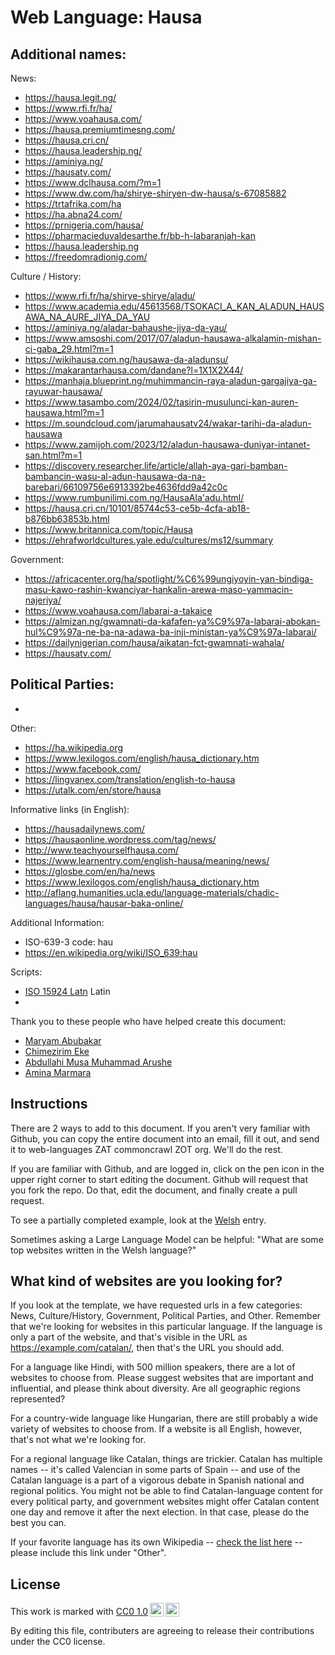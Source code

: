 # Web Language: Hausa

Additional names:
- 

News:
- https://hausa.legit.ng/
- https://www.rfi.fr/ha/
- https://www.voahausa.com/
- https://hausa.premiumtimesng.com/
- https://hausa.cri.cn/
- https://hausa.leadership.ng/
- https://aminiya.ng/
- https://hausatv.com/
- https://www.dclhausa.com/?m=1
- https://www.dw.com/ha/shirye-shiryen-dw-hausa/s-67085882
- https://trtafrika.com/ha
- https://ha.abna24.com/
- https://prnigeria.com/hausa/
- https://pharmacieduvaldesarthe.fr/bb-h-labaranjah-kan
- https://hausa.leadership.ng
- https://freedomradionig.com/

Culture / History:
- https://www.rfi.fr/ha/shirye-shirye/aladu/
- https://www.academia.edu/45613568/TSOKACI_A_KAN_ALADUN_HAUSAWA_NA_AURE_JIYA_DA_YAU
- https://aminiya.ng/aladar-bahaushe-jiya-da-yau/
- https://www.amsoshi.com/2017/07/aladun-hausawa-alkalamin-mishan-ci-gaba_29.html?m=1
- https://wikihausa.com.ng/hausawa-da-aladunsu/
- https://makarantarhausa.com/dandane?l=1X1X2X44/
- https://manhaja.blueprint.ng/muhimmancin-raya-aladun-gargajiya-ga-rayuwar-hausawa/
- https://www.tasambo.com/2024/02/tasirin-musulunci-kan-auren-hausawa.html?m=1
- https://m.soundcloud.com/jarumahausatv24/wakar-tarihi-da-aladun-hausawa
- https://www.zamijoh.com/2023/12/aladun-hausawa-duniyar-intanet-san.html?m=1
- https://discovery.researcher.life/article/allah-aya-gari-bamban-bambancin-wasu-al-adun-hausawa-da-na-barebari/66109756e6913392be4636fdd9a42c0c
- https://www.rumbunilimi.com.ng/HausaAla'adu.html/
- https://hausa.cri.cn/10101/85744c53-ce5b-4cfa-ab18-b876bb63853b.html
- https://www.britannica.com/topic/Hausa
- https://ehrafworldcultures.yale.edu/cultures/ms12/summary


Government:
- https://africacenter.org/ha/spotlight/%C6%99ungiyoyin-yan-bindiga-masu-kawo-rashin-kwanciyar-hankalin-arewa-maso-yammacin-najeriya/
- https://www.voahausa.com/labarai-a-takaice
- https://almizan.ng/gwamnati-da-kafafen-ya%C9%97a-labarai-abokan-hul%C9%97a-ne-ba-na-adawa-ba-inji-ministan-ya%C9%97a-labarai/
- https://dailynigerian.com/hausa/aikatan-fct-gwamnati-wahala/
- https://hausatv.com/

Political Parties:
- 
- 

Other:
- https://ha.wikipedia.org
- https://www.lexilogos.com/english/hausa_dictionary.htm
- https://www.facebook.com/
- https://lingvanex.com/translation/english-to-hausa
- https://utalk.com/en/store/hausa


Informative links (in English):
- https://hausadailynews.com/
- https://hausaonline.wordpress.com/tag/news/
- http://www.teachyourselfhausa.com/
- https://www.learnentry.com/english-hausa/meaning/news/
- https://glosbe.com/en/ha/news
- https://www.lexilogos.com/english/hausa_dictionary.htm
- http://aflang.humanities.ucla.edu/language-materials/chadic-languages/hausa/hausar-baka-online/


Additional Information:
- ISO-639-3 code: hau
- https://en.wikipedia.org/wiki/ISO_639:hau


Scripts:
- <a href="https://en.wikipedia.org/wiki/ISO_15924">ISO 15924 Latn</a> Latin
- 

Thank you to these people who have helped create this document:
- [Maryam Abubakar](maryamsabubakar53@gmail.com)
- [Chimezirim Eke](chimezirimeke7@gmail.com)
- [Abdullahi Musa Muhammad Arushe](Muhammadarushe226@gmail.com)
- [Amina Marmara](meenamarmara@gmail.com)

## Instructions

There are 2 ways to add to this document. If you aren't very familiar
with Github, you can copy the entire document into an email, fill it
out, and send it to web-languages ZAT commoncrawl ZOT org. We'll do the rest.

If you are familiar with Github, and are logged in, click on the pen
icon in the upper right corner to start editing the document.
Github will request that you fork the repo. Do that, edit the
document, and finally create a pull request.

To see a partially completed example, look at the
[Welsh](../living/welsh.md) entry.

Sometimes asking a Large Language Model can be helpful: "What are some
top websites written in the Welsh language?"

## What kind of websites are you looking for?

If you look at the template, we have requested urls in a few
categories: News, Culture/History, Government, Political Parties, and
Other. Remember that we're looking for websites in this particular
language. If the language is only a part of the website, and that's
visible in the URL as https://example.com/catalan/, then that's the
URL you should add.

For a language like Hindi, with 500 million speakers, there are a lot
of websites to choose from. Please suggest websites that are important
and influential, and please think about diversity. Are all geographic
regions represented?

For a country-wide language like Hungarian, there are still probably a
wide variety of websites to choose from. If a website is all English,
however, that's not what we're looking for.

For a regional language like Catalan, things are trickier. Catalan has
multiple names -- it's called Valencian in some parts of Spain -- and
use of the Catalan language is a part of a vigorous debate in Spanish
national and regional politics. You might not be able to find
Catalan-language content for every political party, and government
websites might offer Catalan content one day and remove it after
the next election. In that case, please do the best you can.

If your favorite language has its own Wikipedia -- [check the list here](https://en.wikipedia.org/wiki/List_of_Wikipedias) --
please include this link under "Other".

## License

<p xmlns:cc="http://creativecommons.org/ns#" >This work is marked with <a href="https://creativecommons.org/publicdomain/zero/1.0/?ref=chooser-v1" target="_blank" rel="license noopener noreferrer" style="display:inline-block;">CC0 1.0<img style="height:22px!important;margin-left:3px;vertical-align:text-bottom;" src="https://mirrors.creativecommons.org/presskit/icons/cc.svg?ref=chooser-v1" alt=""><img style="height:22px!important;margin-left:3px;vertical-align:text-bottom;" src="https://mirrors.creativecommons.org/presskit/icons/zero.svg?ref=chooser-v1" alt=""></a></p>

By editing this file, contributers are agreeing to release their contributions under the CC0 license.
